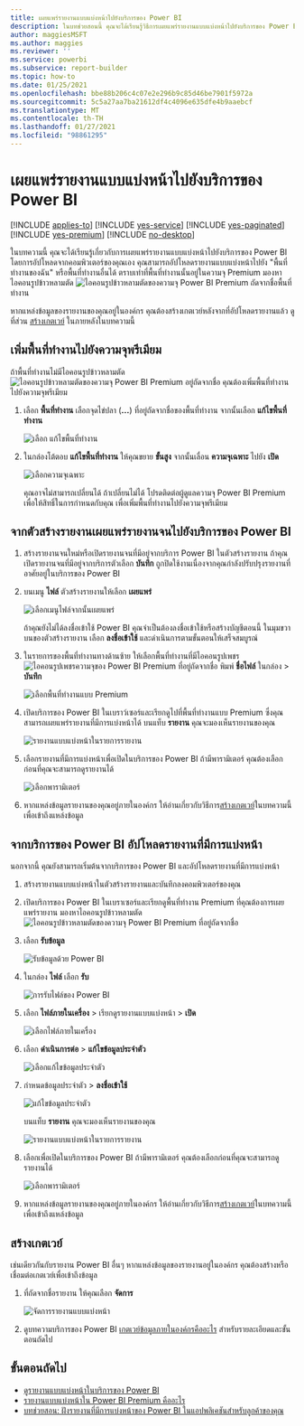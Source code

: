 ```yaml
---
title: เผยแพร่รายงานแบบแบ่งหน้าไปยังบริการของ Power BI
description: ในบทช่วยสอนนี้ คุณจะได้เรียนรู้วิธีการเผยแพร่รายงานแบบแบ่งหน้าไปยังบริการของ Power BI โดยการอัปโหลดจากคอมพิวเตอร์ของคุณเอง
author: maggiesMSFT
ms.author: maggies
ms.reviewer: ''
ms.service: powerbi
ms.subservice: report-builder
ms.topic: how-to
ms.date: 01/25/2021
ms.openlocfilehash: bbe88b206c4c07e2e296b9c85d46be7901f5972a
ms.sourcegitcommit: 5c5a27aa7ba21612df4c4096e635dfe4b9aaebcf
ms.translationtype: MT
ms.contentlocale: th-TH
ms.lasthandoff: 01/27/2021
ms.locfileid: "98861295"
---
```

# <a name="publish-a-paginated-report-to-the-power-bi-service"></a>เผยแพร่รายงานแบบแบ่งหน้าไปยังบริการของ Power BI

[!INCLUDE [applies-to](../includes/applies-to.md)] [!INCLUDE [yes-service](../includes/yes-service.md)] [!INCLUDE [yes-paginated](../includes/yes-paginated.md)] [!INCLUDE [yes-premium](../includes/yes-premium.md)] [!INCLUDE [no-desktop](../includes/no-desktop.md)] 

ในบทความนี้ คุณจะได้เรียนรู้เกี่ยวกับการเผยแพร่รายงานแบบแบ่งหน้าไปยังบริการของ Power BI โดยการอัปโหลดจากคอมพิวเตอร์ของคุณเอง คุณสามารถอัปโหลดรายงานแบบแบ่งหน้าไปยัง "พื้นที่ทำงานของฉัน" หรือพื้นที่ทำงานอื่นได้ ตราบเท่าที่พื้นที่ทำงานนั้นอยู่ในความจุ Premium มองหาไอคอนรูปข้าวหลามตัด ![ไอคอนรูปข้าวหลามตัดของความจุ Power BI Premium](media/paginated-reports-save-to-power-bi-service/premium-diamond.png) ถัดจากชื่อพื้นที่ทำงาน 

หากแหล่งข้อมูลของรายงานของคุณอยู่ในองค์กร คุณต้องสร้างเกตเวย์หลังจากที่อัปโหลดรายงานแล้ว ดูที่ส่วน [สร้างเกตเวย์](#create-a-gateway) ในภายหลังในบทความนี้

## <a name="add-a-workspace-to-a-premium-capacity"></a>เพิ่มพื้นที่ทำงานไปยังความจุพรีเมียม

ถ้าพื้นที่ทำงานไม่มีไอคอนรูปข้าวหลามตัด ![ไอคอนรูปข้าวหลามตัดของความจุ Power BI Premium](media/paginated-reports-save-to-power-bi-service/premium-diamond.png) อยู่ถัดจากชื่อ คุณต้องเพิ่มพื้นที่ทำงานไปยังความจุพรีเมียม 

1. เลือก **พื้นที่ทำงาน** เลือกจุดไข่ปลา (**...**) ที่อยู่ถัดจากชื่อของพื้นที่ทำงาน จากนั้นเลือก **แก้ไขพื้นที่ทำงาน**

    ![เลือก แก้ไขพื้นที่ทำงาน](media/paginated-reports-save-to-power-bi-service/power-bi-paginated-edit-workspace.png)

1. ในกล่องโต้ตอบ **แก้ไขพื้นที่ทำงาน** ให้คุณขยาย **ขั้นสูง** จากนั้นเลื่อน **ความจุเฉพาะ** ไปยัง **เปิด**

    ![เลือกความจุเฉพาะ](media/paginated-reports-save-to-power-bi-service/power-bi-paginated-edit-workspace-dialog.png)

   คุณอาจไม่สามารถเปลี่ยนได้ ถ้าเปลี่ยนไม่ได้ โปรดติดต่อผู้ดูแลความจุ Power BI Premium เพื่อให้สิทธิ์ในการกำหนดกับคุณ เพื่อเพิ่มพื้นที่ทำงานไปยังความจุพรีเมียม

## <a name="from-report-builder-publish-a-paginated-report-to-the-power-bi-service"></a>จากตัวสร้างรายงานเผยแพร่รายงานจนไปยังบริการของ Power BI

1. สร้างรายงานจนใหม่หรือเปิดรายงานจนที่มีอยู่จากบริการ Power BI ในตัวสร้างรายงาน ถ้าคุณเปิดรายงานจนที่มีอยู่จากบริการตัวเลือก **บันทึก** ถูกปิดใช้งานเนื่องจากคุณกำลังปรับปรุงรายงานที่อาศัยอยู่ในบริการของ Power BI

1. บนเมนู **ไฟล์** ตัวสร้างรายงานให้เลือก **เผยแพร่**

    ![เลือกเมนูไฟล์จากนั้นเผยแพร่](media/paginated-reports-save-to-power-bi-service/power-bi-paginated-save-as.png)

    ถ้าคุณยังไม่ได้ลงชื่อเข้าใช้ Power BI คุณจำเป็นต้องลงชื่อเข้าใช้หรือสร้างบัญชีตอนนี้ ในมุมขวาบนของตัวสร้างรายงาน เลือก **ลงชื่อเข้าใช้** และดำเนินการตามขั้นตอนให้เสร็จสมบูรณ์

2. ในรายการของพื้นที่ทำงานทางด้านซ้าย ให้เลือกพื้นที่ทำงานที่มีไอคอนรูปเพชร ![ไอคอนรูปเพชรความจุของ Power BI Premium](media/paginated-reports-save-to-power-bi-service/premium-diamond.png) ที่อยู่ถัดจากชื่อ พิมพ์ **ชื่อไฟล์** ในกล่อง > **บันทึก** 

    ![เลือกพื้นที่ทำงานแบบ Premium](media/paginated-reports-save-to-power-bi-service/power-bi-paginated-select-workspace.png)

4. เปิดบริการของ Power BI ในเบราว์เซอร์และเรียกดูไปที่พื้นที่ทำงานแบบ Premium ซึ่งคุณสามารถเผยแพร่รายงานที่มีการแบ่งหน้าได้ บนแท็บ **รายงาน** คุณจะมองเห็นรายงานของคุณ

    ![รายงานแบบแบ่งหน้าในรายการรายงาน](media/paginated-reports-save-to-power-bi-service/power-bi-paginated-wwi-report.png)

5. เลือกรายงานที่มีการแบ่งหน้าเพื่อเปิดในบริการของ Power BI ถ้ามีพารามิเตอร์ คุณต้องเลือกก่อนที่คุณจะสามารถดูรายงานได้

    ![เลือกพารามิเตอร์](media/paginated-reports-save-to-power-bi-service/power-bi-paginated-select-parameters.png)

6. หากแหล่งข้อมูลรายงานของคุณอยู่ภายในองค์กร ให้อ่านเกี่ยวกับวิธีการ[สร้างเกตเวย์](#create-a-gateway)ในบทความนี้ เพื่อเข้าถึงแหล่งข้อมูล

## <a name="from-the-power-bi-service-upload-a-paginated-report"></a>จากบริการของ Power BI อัปโหลดรายงานที่มีการแบ่งหน้า

นอกจากนี้ คุณยังสามารถเริ่มต้นจากบริการของ Power BI และอัปโหลดรายงานที่มีการแบ่งหน้า

1. สร้างรายงานแบบแบ่งหน้าในตัวสร้างรายงานและบันทึกลงคอมพิวเตอร์ของคุณ

1. เปิดบริการของ Power BI ในเบราเซอร์และเรียกดูพื้นที่ทำงาน Premium ที่คุณต้องการเผยแพร่รายงาน มองหาไอคอนรูปข้าวหลามตัด ![ไอคอนรูปข้าวหลามตัดของความจุ Power BI Premium](media/paginated-reports-save-to-power-bi-service/premium-diamond.png) ที่อยู่ถัดจากชื่อ 

1. เลือก **รับข้อมูล**

    ![รับข้อมูลด้วย Power BI](media/paginated-reports-save-to-power-bi-service/power-bi-paginated-get-data.png)

1. ในกล่อง **ไฟล์** เลือก **รับ**

    ![การรับไฟล์ของ Power BI](media/paginated-reports-save-to-power-bi-service/power-bi-paginated-files-get.png)

1. เลือก **ไฟล์ภายในเครื่อง** > เรียกดูรายงานแบบแบ่งหน้า > **เปิด**

    ![เลือกไฟล์ภายในเครื่อง](media/paginated-reports-save-to-power-bi-service/power-bi-paginated-local-file.png)

1. เลือก **ดำเนินการต่อ** > **แก้ไขข้อมูลประจำตัว**

    ![เลือกแก้ไขข้อมูลประจำตัว](media/paginated-reports-save-to-power-bi-service/power-bi-paginated-select-edit-credentials.png)

1. กำหนดข้อมูลประจำตัว > **ลงชื่อเข้าใช้**

    ![แก้ไขข้อมูลประจำตัว](media/paginated-reports-save-to-power-bi-service/power-bi-paginated-credentials.png)

   บนแท็บ **รายงาน** คุณจะมองเห็นรายงานของคุณ

    ![รายงานแบบแบ่งหน้าในรายการรายงาน](media/paginated-reports-save-to-power-bi-service/power-bi-paginated-wwi-report.png)

1. เลือกเพื่อเปิดในบริการของ Power BI ถ้ามีพารามิเตอร์ คุณต้องเลือกก่อนที่คุณจะสามารถดูรายงานได้
 
    ![เลือกพารามิเตอร์](media/paginated-reports-save-to-power-bi-service/power-bi-paginated-select-parameters.png)

6. หากแหล่งข้อมูลรายงานของคุณอยู่ภายในองค์กร ให้อ่านเกี่ยวกับวิธีการ[สร้างเกตเวย์](#create-a-gateway)ในบทความนี้ เพื่อเข้าถึงแหล่งข้อมูล

## <a name="create-a-gateway"></a>สร้างเกตเวย์

เช่นเดียวกันกับรายงาน Power BI อื่นๆ หากแหล่งข้อมูลของรายงานอยู่ในองค์กร คุณต้องสร้างหรือเชื่อมต่อเกตเวย์เพื่อเข้าถึงข้อมูล

1. ที่ถัดจากชื่อรายงาน ให้คุณเลือก **จัดการ**

   ![จัดการรายงานแบบแบ่งหน้า](media/paginated-reports-save-to-power-bi-service/power-bi-paginated-manage.png)

1. ดูบทความบริการของ Power BI [เกตเวย์ข้อมูลภายในองค์กรคืออะไร](../connect-data/service-gateway-onprem.md) สำหรับรายละเอียดและขั้นตอนถัดไป



## <a name="next-steps"></a>ขั้นตอนถัดไป

- [ดูรายงานแบบแบ่งหน้าในบริการของ Power BI](../consumer/paginated-reports-view-power-bi-service.md)
- [รายงานแบบแบ่งหน้าใน Power BI Premium คืออะไร](paginated-reports-report-builder-power-bi.md)
- [บทช่วยสอน: ฝังรายงานที่มีการแบ่งหน้าของ Power BI ในแอปพลิเคชันสำหรับลูกค้าของคุณ](../developer/embedded/embed-paginated-reports-customers.md)
